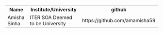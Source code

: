<html>
  <head>
   
  </head>
  <table>
    <tr>
      <th>Name</th>
      <th>Institute/University</th>
      <th>github</th>
    </tr>
    <tr>
      <td>Amisha Sinha</td>
      <td>ITER SOA Deemed to be University</td>
      <td>https://github.com/amamisha59</td>
    </tr>
  </table>
</html>
